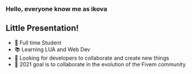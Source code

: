 ### Hello, everyone know me as ikova

## Little Presentation!
- 📖 Full time Student
- 📚 Learning LUA and Web Dev
- 🤝 Looking for developers to collaborate and create new things
- 💼 2021 goal is to collaborate in the evolution of the Fivem community
